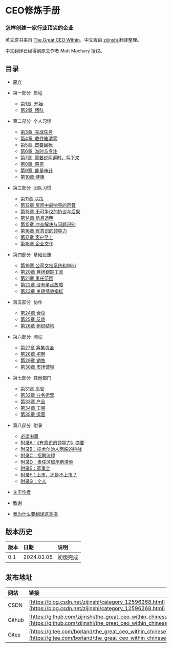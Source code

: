 # CEO修炼手册
### 怎样创建一家行业顶尖的企业

英文原书来自 [The Great CEO Within](https://docs.google.com/document/d/1ZJZbv4J6FZ8Dnb0JuMhJxTnwl-dwqx5xl0s65DE3wO8)，中文版由 [ zijinshi ](https://github.com/zijinshi) 翻译整理。

中文翻译已经得到原文作者 Matt Mochary 授权。

## 目录

*  [简介](introduction.md)

* 第一部分  启程
  * [第1章  开始](part1/chapter1.md)
  * [第2章  团队](part1/chapter2.md)    

* 第二部分  个人习惯
  * [第3章  完成任务](part2/chapter3.md)
  * [第4章  收件箱清零](part2/chapter4.md)
  * [第5章  首要目标](part2/chapter5.md)
  * [第6章  准时与专注](part2/chapter6.md)
  * [第7章  需要说两遍时，写下来](part2/chapter7.md)
  * [第8章  感恩](part2/chapter8.md)
  * [第9章  能量审计](part2/chapter9.md)
  * [第10章 健康](part2/chapter10.md)

* 第三部分  团队习惯
  * [第11章 决策](part3/chapter11.md)
  * [第12章 房间中最响亮的声音](part3/chapter12.md)
  * [第13章 无可争议的协议与后果](part3/chapter13.md)
  * [第14章 信息透明](part3/chapter14.md)
  * [第15章 冲突解决与问题识别](part3/chapter15.md)
  * [第16章 有意识的领导力](part3/chapter16.md)
  * [第17章 客户至上](part3/chapter17.md)
  * [第18章 企业文化](part3/chapter18.md)
 
* 第四部分  基础设施
  * [第19章 公司文档系统和Wiki](part4/chapter19.md)
  * [第20章 目标跟踪工具](part4/chapter20.md)
  * [第21章 责任范围](part4/chapter21.md)
  * [第22章 没有单点故障](part4/chapter22.md)
  * [第23章 关键绩效指标](part4/chapter23.md)
 
* 第五部分  协作   
  * [第24章 会议](part5/chapter24.md)
  * [第25章 反馈](part5/chapter25.md)
  * [第26章 组织结构](part5/chapter26.md)

* 第六部分  流程
  * [第27章 筹集资金](part6/chapter27.md)
  * [第28章 招聘](part6/chapter28.md)
  * [第29章 销售](part6/chapter29.md)
  * [第30章 市场营销](part6/chapter30.md)

* 第七部分  其他部门
  * [第31章 高管](part7/chapter31.md)
  * [第32章 业务运营](part7/chapter32.md)
  * [第33章 产品](part7/chapter33.md)
  * [第34章 工程](part7/chapter34.md)
  * [第35章 运营](part7/chapter35.md)

* 第八部分  附录
  * [必读书籍](part8/essential_reading.md)
  * [附录A：《有意识的领导力》摘要](part8/essential_reading.md)
  * [附录B：技术创始人面临的挑战](part8/essential_reading.md)
  * [附录C：招聘流程](part8/essential_reading.md)
  * [附录D：责任区域示例清单](part8/essential_reading.md)
  * [附录E：董事会](part8/essential_reading.md)
  * [附录F：上市，还是不上市？](part8/essential_reading.md)
  * [附录G：个人](part8/essential_reading.md)

* [关于作者](about_author.md)
* [致谢](acknowledge.md)
* [我为什么要翻译这本书](why.md)
        
        
 
## 版本历史
| 版本 | 日期 | 说明 |
| :--- | :--- | :--- |
| 0.1 | 2024.03.05 | 初版完成 |


## 发布地址
| 网站 | 链接 |
| :--- | :--- |
| CSDN | [https://blog.csdn.net/zijinshi/category_12596268.html](https://blog.csdn.net/zijinshi/category_12596268.html) |
| Github | [https://github.com/zijinshi/the_great_ceo_within_chinese](https://github.com/zijinshi/the_great_ceo_within_chinese) |
| Gitee | [https://gitee.com/borland/the_great_ceo_within_chinese](https://gitee.com/borland/the_great_ceo_within_chinese) |
